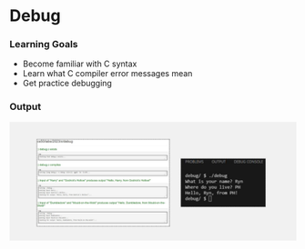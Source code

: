 <h1>Debug</h1>
<h3>Learning Goals</h3>
<ul>
  <li>Become familiar with C syntax</li>
  <li>Learn what C compiler error messages mean</li>
  <li>Get practice debugging</li>
</ul>  
<h3>Output</h3>
<img src="assets/1.png">


